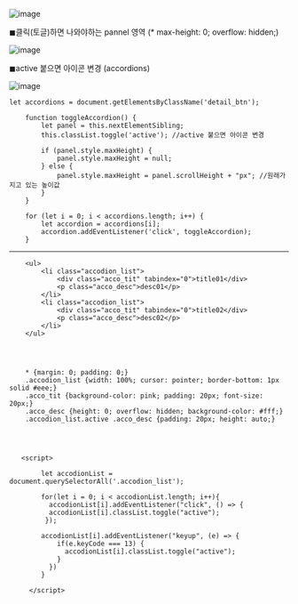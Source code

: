 
![image](https://github.com/YENAZIGMINA/Publilshing/assets/129706758/a25cc329-71e1-492a-aa73-4345ac40eea5)




◼클릭(토글)하면 나와야하는 pannel 영역 (* max-height: 0; overflow: hidden;)

![image](https://github.com/YENAZIGMINA/Publilshing/assets/129706758/bbfd0d6e-916a-42f2-a28c-e82776bb1e6c)

◼active 붙으면 아이콘 변경 (accordions)

![image](https://github.com/YENAZIGMINA/Publilshing/assets/129706758/de8e3f57-d5f5-4516-96cb-75999cc4e297)




    let accordions = document.getElementsByClassName('detail_btn');

        function toggleAccordion() {
            let panel = this.nextElementSibling;
            this.classList.toggle('active'); //active 붙으면 아이콘 변경

            if (panel.style.maxHeight) {
                panel.style.maxHeight = null;
            } else {
                panel.style.maxHeight = panel.scrollHeight + "px"; //원래가지고 있는 높이값
            }
        }

        for (let i = 0; i < accordions.length; i++) {
            let accordion = accordions[i];
            accordion.addEventListener('click', toggleAccordion);
        }




---------------------------------------------------------------------


        <ul>
            <li class="accodion_list">
                <div class="acco_tit" tabindex="0">title01</div>
                <p class="acco_desc">desc01</p>
            </li>
            <li class="accodion_list">
                <div class="acco_tit" tabindex="0">title02</div>
                <p class="acco_desc">desc02</p>
            </li>
        </ul>




        * {margin: 0; padding: 0;}
        .accodion_list {width: 100%; cursor: pointer; border-bottom: 1px solid #eee;}
        .acco_tit {background-color: pink; padding: 20px; font-size: 20px;}
        .acco_desc {height: 0; overflow: hidden; background-color: #fff;}
        .accodion_list.active .acco_desc {padding: 20px; height: auto;}




       <script>

            let accodionList = document.querySelectorAll('.accodion_list');

            for(let i = 0; i < accodionList.length; i++){
              accodionList[i].addEventListener("click", () => {
              accodionList[i].classList.toggle("active");
             });

            accodionList[i].addEventListener("keyup", (e) => {
                if(e.keyCode === 13) {
                  accodionList[i].classList.toggle("active");
                }
              })
            }

         </script>

